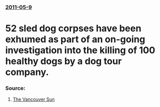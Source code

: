 ### [2011-05-9](/news/2011/05/9/index.md)

# 52 sled dog corpses have been exhumed as part of an on-going investigation into the killing of 100 healthy dogs by a dog tour company. 




### Source:

1. [The Vancouver Sun](http://www.vancouversun.com/news/evidence+deaths/4749463/story.html)
